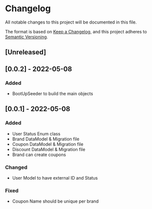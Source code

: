 # Changelog
All notable changes to this project will be documented in this file.

The format is based on [Keep a Changelog](https://keepachangelog.com/en/1.0.0/),
and this project adheres to [Semantic Versioning](https://semver.org/spec/v2.0.0.html).


## [Unreleased]
## [0.0.2] - 2022-05-08
### Added
- BootUpSeeder to build the main objects


## [0.0.1] - 2022-05-08
### Added
- User Status Enum class
- Brand DataModel & Migration file
- Coupon DataModel & Migration file
- Discount DataModel & Migration file
- Brand can create coupons

### Changed
- User Model to have external ID and Status

### Fixed
- Coupon Name should be unique per brand
